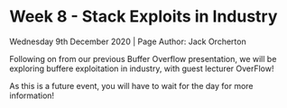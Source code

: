 # Week 8 - Stack Exploits in Industry
Wednesday 9th December 2020 | Page Author: Jack Orcherton

Following on from our previous Buffer Overflow presentation, we will be exploring buffere exploitation in industry, with guest lecturer OverFlow!

As this is a future event, you will have to wait for the day for more information!